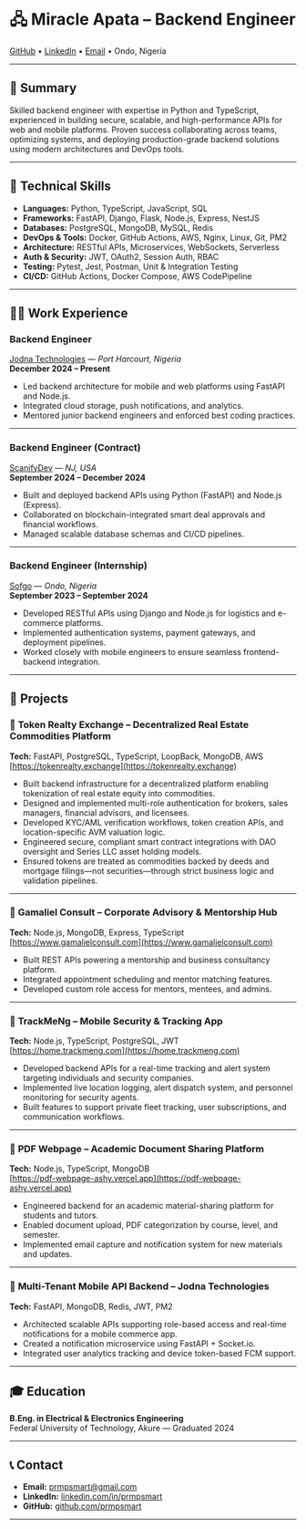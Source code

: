 # 🖧 Miracle Apata – Backend Engineer

[GitHub](https://github.com/prmpsmart) • [LinkedIn](https://linkedin.com/in/prmpsmart) • [Email](mailto:prmpsmart@gmail.com) • Ondo, Nigeria

---

## 💼 Summary

Skilled backend engineer with expertise in Python and TypeScript, experienced in building secure, scalable, and high-performance APIs for web and mobile platforms. Proven success collaborating across teams, optimizing systems, and deploying production-grade backend solutions using modern architectures and DevOps tools.

---

## 🧰 Technical Skills

- **Languages:** Python, TypeScript, JavaScript, SQL
- **Frameworks:** FastAPI, Django, Flask, Node.js, Express, NestJS
- **Databases:** PostgreSQL, MongoDB, MySQL, Redis
- **DevOps & Tools:** Docker, GitHub Actions, AWS, Nginx, Linux, Git, PM2
- **Architecture:** RESTful APIs, Microservices, WebSockets, Serverless
- **Auth & Security:** JWT, OAuth2, Session Auth, RBAC
- **Testing:** Pytest, Jest, Postman, Unit & Integration Testing
- **CI/CD:** GitHub Actions, Docker Compose, AWS CodePipeline

---

## 🧑‍💻 Work Experience

### **Backend Engineer**

[Jodna Technologies](https://www.jodnatechnologies.com/) — _Port Harcourt, Nigeria_  
**December 2024 – Present**

- Led backend architecture for mobile and web platforms using FastAPI and Node.js.
- Integrated cloud storage, push notifications, and analytics.
- Mentored junior backend engineers and enforced best coding practices.

---

### **Backend Engineer (Contract)**

[ScanifyDev](https://scanifydev.com/) — _NJ, USA_  
**September 2024 – December 2024**

- Built and deployed backend APIs using Python (FastAPI) and Node.js (Express).
- Collaborated on blockchain-integrated smart deal approvals and financial workflows.
- Managed scalable database schemas and CI/CD pipelines.

---

### **Backend Engineer (Internship)**

[Sofgo](https://sofgo.io/) — _Ondo, Nigeria_  
**September 2023 – September 2024**

- Developed RESTful APIs using Django and Node.js for logistics and e-commerce platforms.
- Implemented authentication systems, payment gateways, and deployment pipelines.
- Worked closely with mobile engineers to ensure seamless frontend-backend integration.

---

## 🚀 Projects

### 🔹 **Token Realty Exchange – Decentralized Real Estate Commodities Platform**

**Tech:** FastAPI, PostgreSQL, TypeScript, LoopBack, MongoDB, AWS  
[https://tokenrealty.exchange](https://tokenrealty.exchange)

- Built backend infrastructure for a decentralized platform enabling tokenization of real estate equity into commodities.
- Designed and implemented multi-role authentication for brokers, sales managers, financial advisors, and licensees.
- Developed KYC/AML verification workflows, token creation APIs, and location-specific AVM valuation logic.
- Engineered secure, compliant smart contract integrations with DAO oversight and Series LLC asset holding models.
- Ensured tokens are treated as commodities backed by deeds and mortgage filings—not securities—through strict business logic and validation pipelines.

---

### 🔹 **Gamaliel Consult – Corporate Advisory & Mentorship Hub**

**Tech:** Node.js, MongoDB, Express, TypeScript  
[https://www.gamalielconsult.com](https://www.gamalielconsult.com)

- Built REST APIs powering a mentorship and business consultancy platform.
- Integrated appointment scheduling and mentor matching features.
- Developed custom role access for mentors, mentees, and admins.

---

### 🔹 **TrackMeNg – Mobile Security & Tracking App**

**Tech:** Node.js, TypeScript, PostgreSQL, JWT  
[https://home.trackmeng.com](https://home.trackmeng.com)

- Developed backend APIs for a real-time tracking and alert system targeting individuals and security companies.
- Implemented live location logging, alert dispatch system, and personnel monitoring for security agents.
- Built features to support private fleet tracking, user subscriptions, and communication workflows.

---

### 🔹 **PDF Webpage – Academic Document Sharing Platform**

**Tech:** Node.js, TypeScript, MongoDB  
[https://pdf-webpage-ashy.vercel.app](https://pdf-webpage-ashy.vercel.app)

- Engineered backend for an academic material-sharing platform for students and tutors.
- Enabled document upload, PDF categorization by course, level, and semester.
- Implemented email capture and notification system for new materials and updates.

---

### 🔹 **Multi-Tenant Mobile API Backend – Jodna Technologies**

**Tech:** FastAPI, MongoDB, Redis, JWT, PM2

- Architected scalable APIs supporting role-based access and real-time notifications for a mobile commerce app.
- Created a notification microservice using FastAPI + Socket.io.
- Integrated user analytics tracking and device token-based FCM support.

---

## 🎓 Education

**B.Eng. in Electrical & Electronics Engineering**  
Federal University of Technology, Akure — Graduated 2024

---

## 📞 Contact

- **Email:** <prmpsmart@gmail.com>
- **LinkedIn:** [linkedin.com/in/prmpsmart](https://linkedin.com/in/prmpsmart)
- **GitHub:** [github.com/prmpsmart](https://github.com/prmpsmart)

---
